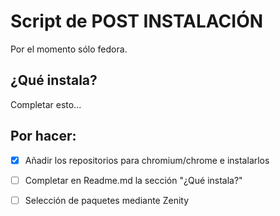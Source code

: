 Script de POST INSTALACIÓN
==========================

Por el momento sólo fedora.

¿Qué instala?
-------------

Completar esto...

Por hacer:
----------

- [x] Añadir los repositorios para chromium/chrome e instalarlos
- [ ] Completar en Readme.md la sección "¿Qué instala?"
- [ ] Selección de paquetes mediante Zenity

